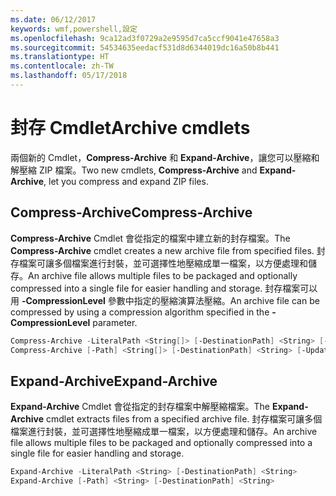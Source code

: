```yaml
---
ms.date: 06/12/2017
keywords: wmf,powershell,設定
ms.openlocfilehash: 9ca12ad3f0729a2e9595d7ca5ccf9041e47658a3
ms.sourcegitcommit: 54534635eedacf531d8d6344019dc16a50b8b441
ms.translationtype: HT
ms.contentlocale: zh-TW
ms.lasthandoff: 05/17/2018
---
```

# <a name="archive-cmdlets"></a><span data-ttu-id="ddd72-102">封存 Cmdlet</span><span class="sxs-lookup"><span data-stu-id="ddd72-102">Archive cmdlets</span></span>

<span data-ttu-id="ddd72-103">兩個新的 Cmdlet，**Compress-Archive** 和 **Expand-Archive**，讓您可以壓縮和解壓縮 ZIP 檔案。</span><span class="sxs-lookup"><span data-stu-id="ddd72-103">Two new cmdlets, **Compress-Archive** and **Expand-Archive**, let you compress and expand ZIP files.</span></span>

## <a name="compress-archive"></a><span data-ttu-id="ddd72-104">Compress-Archive</span><span class="sxs-lookup"><span data-stu-id="ddd72-104">Compress-Archive</span></span>
<span data-ttu-id="ddd72-105">**Compress-Archive** Cmdlet 會從指定的檔案中建立新的封存檔案。</span><span class="sxs-lookup"><span data-stu-id="ddd72-105">The **Compress-Archive** cmdlet creates a new archive file from specified files.</span></span> <span data-ttu-id="ddd72-106">封存檔案可讓多個檔案進行封裝，並可選擇性地壓縮成單一檔案，以方便處理和儲存。</span><span class="sxs-lookup"><span data-stu-id="ddd72-106">An archive file allows multiple files to be packaged and optionally compressed into a single file for easier handling and storage.</span></span> <span data-ttu-id="ddd72-107">封存檔案可以用 **-CompressionLevel** 參數中指定的壓縮演算法壓縮。</span><span class="sxs-lookup"><span data-stu-id="ddd72-107">An archive file can be compressed by using a compression algorithm specified in the **-CompressionLevel** parameter.</span></span>
```powershell
Compress-Archive -LiteralPath <String[]> [-DestinationPath] <String> [-Update] [-CompressionLevel <Microsoft.PowerShell.Commands.CompressionLevel>]
Compress-Archive [-Path] <String[]> [-DestinationPath] <String> [-Update] [-CompressionLevel <Microsoft.PowerShell.Commands.CompressionLevel>]
```

## <a name="expand-archive"></a><span data-ttu-id="ddd72-108">Expand-Archive</span><span class="sxs-lookup"><span data-stu-id="ddd72-108">Expand-Archive</span></span>
<span data-ttu-id="ddd72-109">**Expand-Archive** Cmdlet 會從指定的封存檔案中解壓縮檔案。</span><span class="sxs-lookup"><span data-stu-id="ddd72-109">The **Expand-Archive** cmdlet extracts files from a specified archive file.</span></span> <span data-ttu-id="ddd72-110">封存檔案可讓多個檔案進行封裝，並可選擇性地壓縮成單一檔案，以方便處理和儲存。</span><span class="sxs-lookup"><span data-stu-id="ddd72-110">An archive file allows multiple files to be packaged and optionally compressed into a single file for easier handling and storage.</span></span>
```powershell
Expand-Archive -LiteralPath <String> [-DestinationPath] <String>
Expand-Archive [-Path] <String> [-DestinationPath] <String>
```
